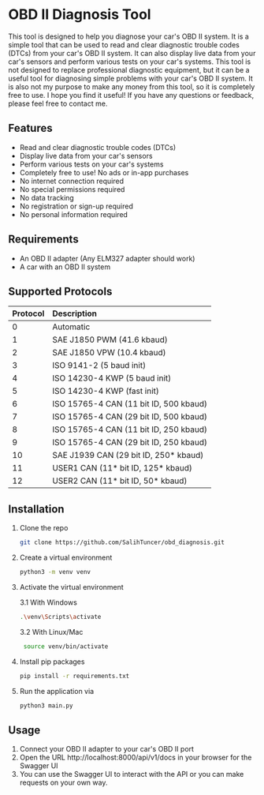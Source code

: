 # OBD II Diagnosis Tool

This tool is designed to help you diagnose your car's OBD II system. It is a simple tool that can be used to read and
clear diagnostic trouble codes (DTCs) from your car's OBD II system. It can also display live data from your car's
sensors and perform various tests on your car's systems. This tool is not designed to replace professional diagnostic
equipment, but it can be a useful tool for diagnosing simple problems with your car's OBD II system. It is also not my
purpose to make any money from this tool, so it is completely free to use. I hope you find it useful! If you have any
questions or feedback, please feel free to contact me.

## Features

- Read and clear diagnostic trouble codes (DTCs)
- Display live data from your car's sensors
- Perform various tests on your car's systems
- Completely free to use! No ads or in-app purchases
- No internet connection required
- No special permissions required
- No data tracking
- No registration or sign-up required
- No personal information required

## Requirements

- An OBD II adapter (Any ELM327 adapter should work)
- A car with an OBD II system

## Supported Protocols

| Protocol | Description                            |
|:---------|:---------------------------------------| 
| 0        | Automatic                              |
| 1        | SAE J1850 PWM (41.6 kbaud)             |
| 2        | SAE J1850 VPW (10.4 kbaud)             |
| 3        | ISO 9141-2 (5 baud init)               |
| 4        | ISO 14230-4 KWP (5 baud init)          |
| 5        | ISO 14230-4 KWP (fast init)            |
| 6        | ISO 15765-4 CAN (11 bit ID, 500 kbaud) |
| 7        | ISO 15765-4 CAN (29 bit ID, 500 kbaud) |
| 8        | ISO 15765-4 CAN (11 bit ID, 250 kbaud) |
| 9        | ISO 15765-4 CAN (29 bit ID, 250 kbaud) |
| 10       | SAE J1939 CAN (29 bit ID, 250* kbaud)  |
| 11       | USER1 CAN (11* bit ID, 125* kbaud)     |
| 12       | USER2 CAN (11* bit ID, 50* kbaud)      |

## Installation

1. Clone the repo
   ```sh
   git clone https://github.com/SalihTuncer/obd_diagnosis.git
   ```
2. Create a virtual environment
   ```sh
   python3 -m venv venv
   ```
3. Activate the virtual environment

   3.1 With Windows
   ```sh
   .\venv\Scripts\activate
   ```

   3.2 With Linux/Mac
   ```sh
    source venv/bin/activate
   ```

4. Install pip packages
   ```sh
   pip install -r requirements.txt
   ```

5. Run the application via
   ```sh
   python3 main.py 
   ```

## Usage

1. Connect your OBD II adapter to your car's OBD II port
2. Open the URL http://localhost:8000/api/v1/docs in your browser for the Swagger UI
3. You can use the Swagger UI to interact with the API or you can make requests on your own way.